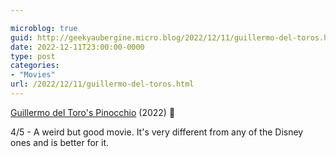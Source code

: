 ```yaml
---

microblog: true
guid: http://geekyaubergine.micro.blog/2022/12/11/guillermo-del-toros.html
date: 2022-12-11T23:00:00-0000
type: post
categories:
- "Movies"
url: /2022/12/11/guillermo-del-toros.html
---
```

[Guillermo del Toro's Pinocchio](https://www.imdb.com/title/tt1488589/) (2022) 🍿

4/5 - A weird but good movie. It's very different from any of the Disney ones and is better for it.
